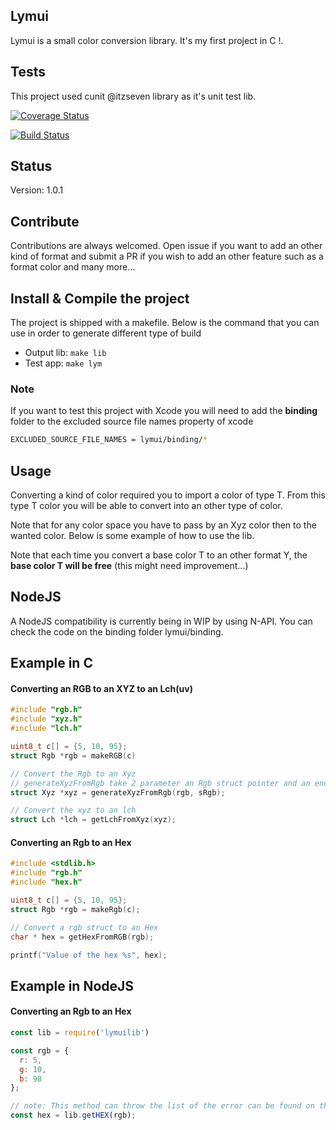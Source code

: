 ##  Lymui

Lymui is a small color conversion library. It's my first project in C !.

## Tests

This project used cunit @itzseven library as it's unit test lib.

[![Coverage Status](https://coveralls.io/repos/github/MarcInthaamnouay/lymui/badge.svg)](https://coveralls.io/github/MarcInthaamnouay/lymui)

[![Build Status](https://travis-ci.org/MarcInthaamnouay/lymui.svg?branch=master)](https://travis-ci.org/MarcInthaamnouay/lymui)

## Status

Version: 1.0.1

## Contribute

Contributions are always welcomed. Open issue if you want to add an other kind of format and submit a PR if you wish to add an other feature such as a format color and many more...

## Install & Compile the project

The project is shipped with a makefile. Below is the command that you can use in order to generate different type of build

- Output lib: ```make lib```
- Test app: ```make lym```

### Note

If you want to test this project with Xcode you will need to add the **binding** folder to the excluded source file names property of xcode

```bash
EXCLUDED_SOURCE_FILE_NAMES = lymui/binding/*
```

## Usage

Converting a kind of color required you to import a color of type T. From this type T color you will be able to convert into an other type of color. 

Note that for any color space you have to pass by an Xyz color then to the wanted color. Below is some example of how to use the lib.

Note that each time you convert a base color T to an other format Y, the **base color T will be free** (this might need improvement...)

## NodeJS

A NodeJS compatibility is currently being in WIP by using N-API. You can check the code on the binding folder lymui/binding.

## Example in C

#### Converting an RGB to an XYZ to an Lch(uv)

```c
#include "rgb.h"
#include "xyz.h"
#include "lch.h"

uint8_t c[] = {5, 10, 95};
struct Rgb *rgb = makeRGB(c)

// Convert the Rgb to an Xyz
// generateXyzFromRgb take 2 parameter an Rgb struct pointer and an enum (sRgb | adobeRgb)
struct Xyz *xyz = generateXyzFromRgb(rgb, sRgb);

// Convert the xyz to an lch
struct Lch *lch = getLchFromXyz(xyz);
```

#### Converting an Rgb to an Hex

```c
#include <stdlib.h>
#include "rgb.h"
#include "hex.h"

uint8_t c[] = {5, 10, 95};
struct Rgb *rgb = makeRgb(c);

// Convert a rgb struct to an Hex
char * hex = getHexFromRGB(rgb);

printf("Value of the hex %s", hex);
```

## Example in NodeJS

#### Converting an Rgb to an Hex

```js
const lib = require('lymuilib')

const rgb = {
  r: 5,
  g: 10,
  b: 98
};

// note: This method can throw the list of the error can be found on the binding_error.h file
const hex = lib.getHEX(rgb);
```